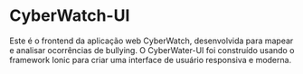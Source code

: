 # CyberWatch-UI
Este é o frontend da aplicação web CyberWatch, desenvolvida para mapear e analisar ocorrências de bullying. O CyberWater-UI foi construído usando o framework Ionic para criar uma interface de usuário responsiva e moderna.
